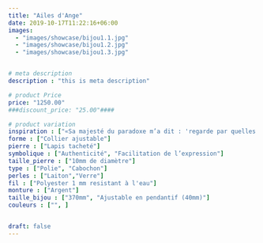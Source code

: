 ```yaml
---
title: "Ailes d'Ange"
date: 2019-10-17T11:22:16+06:00
images: 
  - "images/showcase/bijou1.1.jpg"
  - "images/showcase/bijou1.2.jpg"
  - "images/showcase/bijou1.3.jpg"


# meta description
description : "this is meta description"

# product Price
price: "1250.00"
###discount_price: "25.00"####

# product variation
inspiration : ["«Sa majesté du paradoxe m’a dit : 'regarde par quelles violences je suis passée pour me détacher. Regarde avec quelle légèreté je porte la tristesse de ce qui est éphémère.' Alors, je me suis agenouillé, et j’ai pleuré de joie.»"]
forme : ["Collier ajustable"]
pierre : ["Lapis tacheté"]
symbolique : ["Authenticité", "Facilitation de l’expression"]
taille_pierre : ["10mm de diamètre"]
type : ["Polie", "Cabochon"]
perles : ["Laiton","Verre"]
fil : ["Polyester 1 mm resistant à l'eau"]
monture : ["Argent"]
taille_bijou : ["370mm", "Ajustable en pendantif (40mm)"]
couleurs : ["", ]


draft: false
---
```


